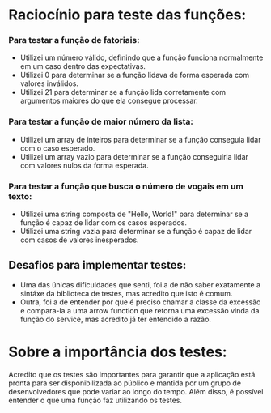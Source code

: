 # Raciocínio para teste das funções:

### Para testar a função de fatoriais:
- Utilizei um número válido, definindo que a função funciona normalmente em um caso dentro das expectativas.
- Utilizei 0 para determinar se a função lidava de forma esperada com valores inválidos.
- Utilizei 21 para determinar se a função lida corretamente com argumentos maiores do que ela consegue processar.

### Para testar a função de maior número da lista:
- Utilizei um array de inteiros para determinar se a função conseguia lidar com o caso esperado.
- Utilizei um array vazio para determinar se a função conseguiria lidar com valores nulos da forma esperada.

### Para testar a função que busca o número de vogais em um texto:
- Utilizei uma string composta de "Hello, World!" para determinar se a função é capaz de lidar com os casos esperados.
- Utilizei uma string vazia para determinar se a função é capaz de lidar com casos de valores inesperados.

## Desafios para implementar testes:
- Uma das únicas dificuldades que senti, foi a de não saber exatamente a sintáxe da biblioteca de testes, mas acredito que isto é comum.
- Outra, foi a de entender por que é preciso chamar a classe da excessão e compara-la a uma arrow function que retorna uma excessão vinda da função do service, mas acredito já ter entendido a razão.

# Sobre a importância dos testes:
<p>Acredito que os testes são importantes para garantir que a aplicação está pronta para ser disponibilizada ao público e mantida por um grupo de desenvolvedores que pode variar ao longo do tempo. Além disso, é possível entender o que uma função faz utilizando os testes.</p>
